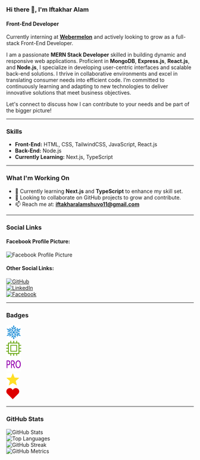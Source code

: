 ### Hi there 👋, I'm Iftakhar Alam  
#### Front-End Developer  

Currently interning at **[Webermelon](https://webermelon.com)** and actively looking to grow as a full-stack Front-End Developer.  

I am a passionate **MERN Stack Developer** skilled in building dynamic and responsive web applications. Proficient in **MongoDB**, **Express.js**, **React.js**, and **Node.js**, I specialize in developing user-centric interfaces and scalable back-end solutions. I thrive in collaborative environments and excel in translating consumer needs into efficient code. I’m committed to continuously learning and adapting to new technologies to deliver innovative solutions that meet business objectives.  

Let's connect to discuss how I can contribute to your needs and be part of the bigger picture!  

---

### Skills  
- **Front-End:** HTML, CSS, TailwindCSS, JavaScript, React.js  
- **Back-End:** Node.js  
- **Currently Learning:** Next.js, TypeScript  

---

### What I'm Working On  
- 🌱 Currently learning **Next.js** and **TypeScript** to enhance my skill set.  
- 👯 Looking to collaborate on GitHub projects to grow and contribute.  
- 📫 Reach me at: **iftakharalamshuvo11@gmail.com**

---

### Social Links  

#### Facebook Profile Picture:  
<img src="https://scontent.fcgp13-1.fna.fbcdn.net/v/t39.30808-1/458397047_485913764236559_8294355060092844208_n.jpg?stp=c0.165.719.719a_dst-jpg_s480x480&_nc_cat=100&ccb=1-7&_nc_sid=0ecb9b&_nc_eui2=AeHaRF1m0j6MJMHlXLJsfmc_WiZeB4DCLGVaJl4HgMIsZdPzlGebiWJ8hEq-ZIQAKy12Dv4SPZ6P3Iydz9eHwWIL&_nc_ohc=wQzGmYoKX_AQ7kNvgHIr8aJ&_nc_zt=24&_nc_ht=scontent.fcgp13-1.fna&_nc_gid=ATm5Ws4-dU9FpNlciPcia13&oh=00_AYDhX1w2jDwZTd7QGPo9szBDEarf_9RQPCneGQq1HTg43Q&oe=6743345A" alt="Facebook Profile Picture" height="200">  

#### Other Social Links:  
[<img src='https://cdn.jsdelivr.net/npm/simple-icons@3.0.1/icons/github.svg' alt='GitHub' height='40'>](https://github.com/alamshuvo)  
[<img src='https://cdn.jsdelivr.net/npm/simple-icons@3.0.1/icons/linkedin.svg' alt='LinkedIn' height='40'>](https://www.linkedin.com/in/iftakhar-alam-shuvo/)  
[<img src='https://cdn.jsdelivr.net/npm/simple-icons@3.0.1/icons/facebook.svg' alt='Facebook' height='40'>](https://www.facebook.com/profile.php?id=100084538193501)  

---

### Badges  
<a href='https://archiveprogram.github.com/'><img src='https://raw.githubusercontent.com/acervenky/animated-github-badges/master/assets/acbadge.gif' width='40' height='40'></a>  
<a href='https://docs.github.com/en/developers'><img src='https://raw.githubusercontent.com/acervenky/animated-github-badges/master/assets/devbadge.gif' width='40' height='40'></a>  
<a href='https://github.com/pricing'><img src='https://raw.githubusercontent.com/acervenky/animated-github-badges/master/assets/pro.gif' width='40' height='40'></a>  
<a href='https://stars.github.com/'><img src='https://raw.githubusercontent.com/acervenky/animated-github-badges/master/assets/starbadge.gif' width='35' height='35'></a>  
<a href='https://docs.github.com/en/github/supporting-the-open-source-community-with-github-sponsors'><img src='https://raw.githubusercontent.com/acervenky/animated-github-badges/master/assets/sponsorbadge.gif' width='35' height='35'></a>  

---

### GitHub Stats  
![GitHub Stats](https://github-readme-stats.vercel.app/api?username=alamshuvo&show_icons=true&count_private=true)  
![Top Languages](https://github-readme-stats.vercel.app/api/top-langs/?username=alamshuvo&layout=compact)  
![GitHub Streak](https://streak-stats.demolab.com/?user=alamshuvo)  
![GitHub Metrics](https://metrics.lecoq.io/alamshuvo)  
